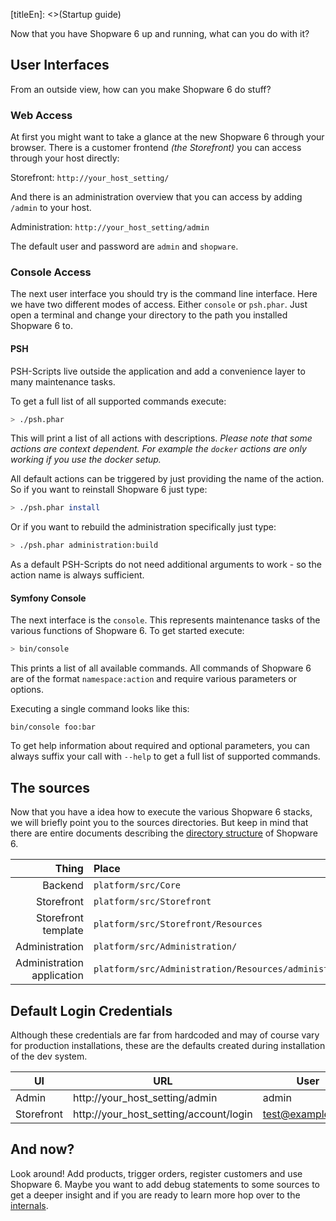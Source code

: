 [titleEn]: <>(Startup guide)

Now that you have Shopware 6 up and running, what can you do with it?

## User Interfaces

From an outside view, how can you make Shopware 6 do stuff?

### Web Access

At first you might want to take a glance at the new Shopware 6 through your browser. There is a customer frontend *(the Storefront)* you can access through your host directly: 

Storefront: `http://your_host_setting/`

And there is an administration overview that you can access by adding `/admin` to your host.

Administration: `http://your_host_setting/admin`

The default user and password are `admin` and `shopware`.

### Console Access

The next user interface you should try is the command line interface. Here we have two different modes of access. Either `console` or `psh.phar`. Just open a terminal and change your directory to the path you installed Shopware 6 to.

#### PSH

PSH-Scripts live outside the application and add a convenience layer to many maintenance tasks.

To get a full list of all supported commands execute:

```bash
> ./psh.phar
```

This will print a list of all actions with descriptions. *Please note that some actions are context dependent. For example the `docker` actions are only working if you use the docker setup.*

All default actions can be triggered by just providing the name of the action. So if you want to reinstall Shopware 6 just type:

```bash
> ./psh.phar install
```

Or if you want to rebuild the administration specifically just type:

```bash
> ./psh.phar administration:build
```

As a default PSH-Scripts do not need additional arguments to work - so the action name is always sufficient. 

#### Symfony Console

The next interface is the `console`. This represents maintenance tasks of the various functions of Shopware 6. To get started execute: 

```bash
> bin/console
```

This prints a list of all available commands. All commands of Shopware 6 are of the format `namespace:action` and require various parameters or options.

Executing a single command looks like this:

```
bin/console foo:bar
```

To get help information about required and optional parameters, you can always suffix your call with `--help` to get a full list of supported commands.

## The sources

Now that you have a idea how to execute the various Shopware 6 stacks, we will briefly point you to the sources directories. But keep in mind that there are entire documents describing the [directory structure](./../../2-internals/5-directory-structure/__categoryInfo.md) of Shopware 6.

| Thing | Place
| ----: | :----
| Backend | `platform/src/Core`
| Storefront  | `platform/src/Storefront`
| Storefront template  | `platform/src/Storefront/Resources`
| Administration | `platform/src/Administration/`
| Administration application | `platform/src/Administration/Resources/administration`

## Default Login Credentials

Although these credentials are far from hardcoded and may of course vary for production installations, these are the defaults created during installation of the dev system.

|  UI  | URL  | User | Password 
| ---- | ---- |----- | ----
| Admin | http://your_host_setting/admin | admin | shopware 
| Storefront | http://your_host_setting/account/login | test@example.com | shopware 

## And now?

Look around! Add products, trigger orders, register customers and use Shopware 6. Maybe you want to add debug statements to some sources to get a deeper insight and if you are ready to learn more hop over to the [internals](./../../2-internals/__categoryInfo.md).
